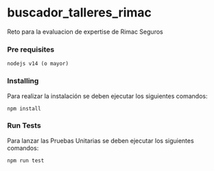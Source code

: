 # buscador_talleres_rimac
Reto para la evaluacion de expertise de Rimac Seguros

### Pre requisites

```
nodejs v14 (o mayor)
```

### Installing

Para realizar la instalación se deben ejecutar los siguientes comandos:

```
npm install
```

### Run Tests

Para lanzar las Pruebas Unitarias se deben ejecutar los siguientes comandos:

```
npm run test
```